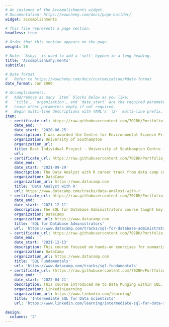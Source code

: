 ```yaml
---
# An instance of the Accomplishments widget.
# Documentation: https://wowchemy.com/docs/page-builder/
widget: accomplishments

# This file represents a page section.
headless: true

# Order that this section appears on the page.
weight: 50

# Note: `&shy;` is used to add a 'soft' hyphen in a long heading.
title: 'Accomplish&shy;ments'
subtitle:

# Date format
#   Refer to https://wowchemy.com/docs/customization/#date-format
date_format: Jan 2006

# Accomplishments.
#   Add/remove as many `item` blocks below as you like.
#   `title`, `organization`, and `date_start` are the required parameters.
#   Leave other parameters empty if not required.
#   Begin multi-line descriptions with YAML's `|2-` multi-line prefix.
item:
  - certificate_url: https://raw.githubusercontent.com/702BH/Portfolio_Image/main/Awards%20and%20Certificates/CFES.png
    date_end: ''
    date_start: '2020-06-25'
    description: I was awarded the Centre for Environmental Science Prize for best Individual Project for my undergraduate dissertation. Within this project I used stepwise linear regression and random forest regression to model the drivers of deforestation within Kenya. Academic feedback from this dissertation focused on my ability to effectively and engagingly explore the story within the data
    organization: University of Southampton
    organization_url: 
    title: Best Individual Project - University of Southampton Centre for Environmental Science
    url: 
  - certificate_url: https://raw.githubusercontent.com/702BH/Portfolio_Image/main/t.png
    date_end: ''
    date_start: '2021-09-29'
    description: The Data Analyst with R career track from data camp consists of 19 courses, totaling 77 hours. Within this course the following areas related to R and data analysis were covered. Additionally, an introduction to SQL queries and joining data in SQL were also explored.
    organization: DataCamp
    organization_url: https://www.datacamp.com
    title: 'Data Analyst with R'
    url: https://www.datacamp.com/tracks/data-analyst-with-r
  - certificate_url: https://raw.githubusercontent.com/702BH/Portfolio_Image/main/Awards%20and%20Certificates/Data%20Camp%20SQL%20for%20Database%20Administrators.png
    date_end: ''
    date_start: '2021-12-11'
    description: The SQL for Database Administrators course taught key SQL skills focused around creating and managing databases with PostgreSQL. Introducing the concepts of database design and query optimisation within SQL.
    organization: DataCamp
    organization_url: https://www.datacamp.com
    title: 'SQL for Database Administrators'
    url: 'https://www.datacamp.com/tracks/sql-for-database-administrators'
  - certificate_url: https://raw.githubusercontent.com/702BH/Portfolio_Image/main/Awards%20and%20Certificates/Data%20Camp%20SQL%20Fundamentals.png
    date_end: ''
    date_start: '2021-12-13'
    description: This course focused on hands-on exercises for summarising, joining tables, and using window functions to analyse data within SQL. Additionally, feature creation using CASE WHEN statements, subqueries, and common table expressions.
    organization: DataCamp
    organization_url: https://www.datacamp.com
    title: 'SQL Fundamentals'
    url: 'https://www.datacamp.com/tracks/sql-fundamentals'
  - certificate_url: (https://raw.githubusercontent.com/702BH/Portfolio_Image/main/Awards%20and%20Certificates/CertificateOfCompletion_Intermediate%20SQL%20for%20Data%20Scientists.png
    date_end: ''
    date_start: '2022-04-21'
    description: This course introduced me to Data Munging within SQL, with more advanced topics focusing on filtering character data using regular expressions. Additionally, my knowledge of window functions and common table expressions were re-informed.
    organization: LinkedinLearning
    organization_url: https://www.linkedin.com/learning/
    title: 'Intermediate SQL for Data Scientists'
    url: 'https://www.linkedin.com/learning/intermediate-sql-for-data-scientists/'

design:
  columns: '2'
---
```

